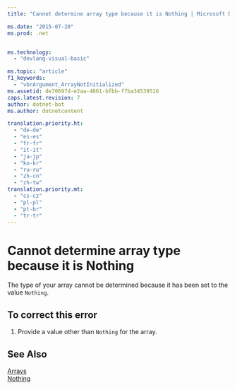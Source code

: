 ```yaml
---
title: "Cannot determine array type because it is Nothing | Microsoft Docs"

ms.date: "2015-07-20"
ms.prod: .net


ms.technology: 
  - "devlang-visual-basic"

ms.topic: "article"
f1_keywords: 
  - "vbrArgument_ArrayNotInitialized"
ms.assetid: de70697d-e2aa-4661-bfbb-f7ba34539516
caps.latest.revision: 7
author: dotnet-bot
ms.author: dotnetcontent

translation.priority.ht: 
  - "de-de"
  - "es-es"
  - "fr-fr"
  - "it-it"
  - "ja-jp"
  - "ko-kr"
  - "ru-ru"
  - "zh-cn"
  - "zh-tw"
translation.priority.mt: 
  - "cs-cz"
  - "pl-pl"
  - "pt-br"
  - "tr-tr"
---
```

# Cannot determine array type because it is Nothing
The type of your array cannot be determined because it has been set to the value `Nothing`.  
  
## To correct this error  
  
1.  Provide a value other than `Nothing` for the array.  
  
## See Also  
 [Arrays](../../visual-basic/programming-guide/language-features/arrays/index.md)   
 [Nothing](../../visual-basic/language-reference/nothing.md)